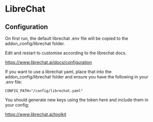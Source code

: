 # LibreChat

## Configuration

On first run, the default librechat .env file will be copied to the addon_config/librechat folder.

Edit and restart to customise according to the librechat docs.

https://www.librechat.ai/docs/configuration

If you want to use a librechat yaml, place that into the addon_config/librechat folder and ensure you have the following in your .env file:

```
CONFIG_PATH="/config/librechat.yaml"
```

You should generate new keys using the token here and include them in your config:

https://www.librechat.ai/toolkit